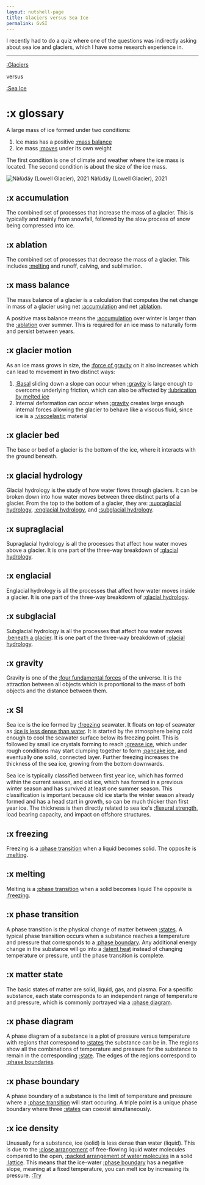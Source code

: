 ```yaml
---
layout: nutshell-page
title: Glaciers versus Sea Ice
permalink: GvSI
---
```


I recently had to do a quiz where one of the questions was indirectly asking about sea ice and glaciers, which I have some research experience in.

---

[:Glaciers](#glossary)

versus

[:Sea Ice](#SI)



# :x glossary
A large mass of ice formed under two conditions:
1. Ice mass has a positive [:mass balance](#massbalance)
2. Ice mass [:moves](#glaciermotion) under its own weight

The first condition is one of climate and weather where the ice mass is located. The second condition is about the size of the ice mass.

![Nàłùdäy (Lowell Glacier), 2021](/psychic-waffle/images/Nàłùdäy.jpg)
Nàłùdäy (Lowell Glacier), 2021

## :x accumulation
The combined set of processes that increase the mass of a glacier. This is typically and mainly from snowfall, followed by the slow process of snow being compressed into ice.

## :x ablation
The combined set of processes that decrease the mass of a glacier. This includes [:melting](#melting) and runoff, calving, and sublimation.

## :x mass balance
The mass balance of a glacier is a calculation that computes the net change in mass of a glacier using net [:accumulation](#accumulation) and net [:ablation](#ablation).

A positive mass balance means the [:accumulation](#accumulation) over winter is larger than the [:ablation](#ablation) over summer. This is required for an ice mass to naturally form and persist between years.

## :x glacier motion
As an ice mass grows in size, the [:force of gravity](#gravity) on it also increases which can lead to movement in two distinct ways:
1. [:Basal](#glacierbed) sliding down a slope can occur when [:gravity](#gravity) is large enough to overcome underlying friction, which can also be affected by [:lubrication by melted ice](#subglacial)
2. Internal deformation can occur when [:gravity](#gravity) creates large enough internal forces allowing the glacier to behave like a viscous fluid, since ice is a [:viscoelastic](https://en.wikipedia.org/wiki/Viscoelasticity) material

## :x glacier bed
The base or bed of a glacier is the bottom of the ice, where it interacts with the ground beneath.

## :x glacial hydrology
Glacial hydrology is the study of how water flows through glaciers. It can be broken down into how water moves between three distinct parts of a glacier. From the top to the bottom of a glacier, they are: [:supraglacial hydrology](#supraglacial), [:englacial hydrology](#englacial), and [:subglacial hydrology](#subglacial).

## :x supraglacial
Supraglacial hydrology is all the processes that affect how water moves above a glacier. It is one part of the three-way breakdown of [:glacial hydrology](#glacialhydrology).

## :x englacial
Englacial hydrology is all the processes that affect how water moves inside a glacier. It is one part of the three-way breakdown of [:glacial hydrology](#glacialhydrology).

## :x subglacial
Subglacial hydrology is all the processes that affect how water moves [:beneath a glacier](#glacierbed). It is one part of the three-way breakdown of [:glacial hydrology](#glacialhydrology).

## :x gravity
Gravity is one of the [:four fundamental forces](https://en.wikipedia.org/wiki/Fundamental_interaction#Overview_of_the_fundamental_interactions) of the universe. It is the attraction between all objects which is proportional to the mass of both objects and the distance between them.



## :x SI
Sea ice is the ice formed by [:freezing](#freezing) seawater. It floats on top of seawater as [:ice is less dense than water](#icedensity). It is started by the atmosphere being cold enough to cool the seawater surface below its freezing point. This is followed by small ice crystals forming to reach [:grease ice](https://en.wikipedia.org/wiki/Grease_ice), which under rough conditions may start clumping together to form [:pancake ice](https://en.wikipedia.org/wiki/Pancake_ice), and eventually one solid, connected layer. Further freezing increases the thickness of the sea ice, growing from the bottom downwards.

Sea ice is typically classified between first year ice, which has formed within the current season, and old ice, which has formed in a previous winter season and has survived at least one summer season. This classification is important because old ice starts the winter season already formed and has a head start in growth, so can be much thicker than first year ice. The thickness is then directly related to sea ice's [:flexural strength](https://en.wikipedia.org/wiki/Flexural_strength), load bearing capacity, and impact on offshore structures.

## :x freezing
Freezing is a [:phase transition](#phasetransition) when a liquid becomes solid. The opposite is [:melting](#melting).

## :x melting
Melting is a [:phase transition](#phasetransition) when a solid becomes liquid The opposite is [:freezing](#freezing).

## :x phase transition
A phase transition is the physical change of matter between [:states](#matterstate). A typical phase transition occurs when a substance reaches a temperature and pressure that corresponds to a [:phase boundary](#phaseboundary). Any additional energy change in the substance will go into a [:latent heat](https://en.wikipedia.org/wiki/Latent_heat) instead of changing temperature or pressure, until the phase transition is complete.

## :x matter state
The basic states of matter are solid, liquid, gas, and plasma. For a specific substance, each state corresponds to an independent range of temperature and pressure, which is commonly portrayed via a [:phase diagram](#phasediagram).

## :x phase diagram
A phase diagram of a substance is a plot of pressure versus temperature with regions that correspond to [:states](#matterstate) the substance can be in. The regions show all the combinations of temperature and pressure for the substance to remain in the corresponding [:state](#matterstate). The edges of the regions correspond to [:phase boundaries](#phaseboundary).

## :x phase boundary
A phase boundary of a substance is the limit of temperature and pressure where a [:phase transition](#phasetransition) will start occuring. A triple point is a unique phase boundary where three [:states](#matterstate) can coexist simultaneously.

## :x ice density
Unusually for a substance, ice (solid) is less dense than water (liquid). This is due to the [:close arrangement](https://en.wikipedia.org/wiki/Hydrogen_bond) of free-flowing liquid water molecules compared to the open, [:packed arrangement of water molecules](https://en.wikipedia.org/wiki/Ice_Ih) in a solid [:lattice](https://en.wikipedia.org/wiki/Crystal_structure). This means that the ice-water [:phase boundary](#phaseboundary) has a negative slope, meaning at a fixed temperature, you can melt ice by increasing its pressure. [:Try](https://en.wikipedia.org/wiki/Properties_of_water#Density_of_water_and_ice)

